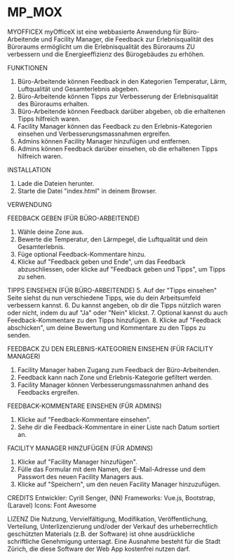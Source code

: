 # MP_MOX

MYOFFICEX
myOfficeX ist eine webbasierte Anwendung für Büro-Arbeitende und Facility Manager, die Feedback zur Erlebnisqualität des Büroraums ermöglicht um die Erlebnisqualität des Büroraums ZU verbessern und die Energieeffizienz des Bürogebäudes zu erhöhen.

FUNKTIONEN
1. Büro-Arbeitende können Feedback in den Kategorien Temperatur, Lärm, Luftqualität und Gesamterlebnis abgeben.
2. Büro-Arbeitende können Tipps zur Verbesserung der Erlebnisqualität des Büroraums erhalten.
3. Büro-Arbeitende können Feedback darüber abgeben, ob die erhaltenen Tipps hilfreich waren. 
4. Facility Manager können das Feedback zu den Erlebnis-Kategorien einsehen und Verbesserungsmassnahmen ergreifen.
5. Admins können Facility Manager hinzufügen und entfernen.
6. Admins können Feedback darüber einsehen, ob die erhaltenen Tipps hilfreich waren.

INSTALLATION
1. Lade die Dateien herunter.
2. Starte die Datei "index.html" in deinem Browser.

VERWENDUNG

FEEDBACK GEBEN (FÜR BÜRO-ARBEITENDE)
1. Wähle deine Zone aus.
2. Bewerte die Temperatur, den Lärmpegel, die Luftqualität und dein Gesamterlebnis.
3. Füge optional Feedback-Kommentare hinzu.
4. Klicke auf "Feedback geben und Ende", um das Feedback abzuschliessen, oder klicke auf "Feedback geben und Tipps", um Tipps zu sehen. 

TIPPS EINSEHEN (FÜR BÜRO-ARBEITENDE)
5. Auf der "Tipps einsehen" Seite siehst du nun verschiedene Tipps, wie du dein Arbeitsumfeld verbessern kannst.
6. Du kannst angeben, ob dir die Tipps nützlich waren oder nicht, indem du auf "Ja" oder "Nein" klickst.
7. Optional kannst du auch Feedback-Kommentare zu den Tipps hinzufügen.
8. Klicke auf "Feedback abschicken", um deine Bewertung und Kommentare zu den Tipps zu senden.

FEEDBACK ZU DEN ERLEBNIS-KATEGORIEN EINSEHEN (FÜR FACILITY MANAGER)
1. Facility Manager haben Zugang zum Feedback der Büro-Arbeitenden.
2. Feedback kann nach Zone und Erlebnis-Kategorie gefiltert werden.
3. Facility Manager können Verbesserungsmassnahmen anhand des Feedbacks ergreifen.

FEEDBACK-KOMMENTARE EINSEHEN (FÜR ADMINS)
1. Klicke auf "Feedback-Kommentare einsehen".
2. Sehe dir die Feedback-Kommentare in einer Liste nach Datum sortiert an.

FACILITY MANAGER HINZUFÜGEN (FÜR ADMINS)
1. Klicke auf "Facility Manager hinzufügen".
2. Fülle das Formular mit dem Namen, der E-Mail-Adresse und dem Passwort des neuen Facility Managers aus.
3. Klicke auf "Speichern", um den neuen Facility Manager hinzuzufügen.

CREDITS
Entwickler: Cyrill Senger, (NN)
Frameworks: Vue.js, Bootstrap, (Laravel)
Icons: Font Awesome

LIZENZ
Die Nutzung, Vervielfältigung, Modifikation, Veröffentlichung, Verteilung, Unterlizenzierung und/oder der Verkauf des urheberrechtlich geschützten Materials (z.B. der Software) ist ohne ausdrückliche schriftliche Genehmigung untersagt. Eine Ausnahme besteht für die Stadt Zürich, die diese Software der Web App kostenfrei nutzen darf.

